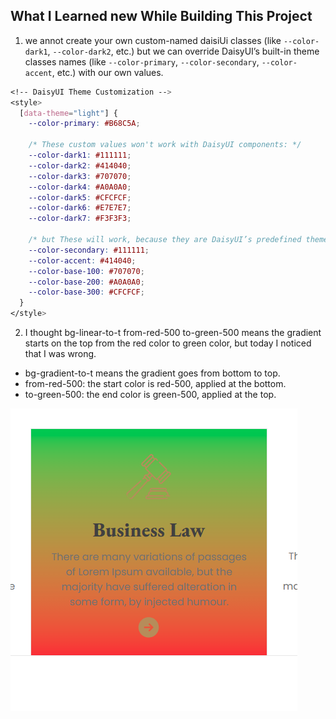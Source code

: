 ## What I Learned new While Building This Project

1. we annot create your own custom-named daisiUi classes (like `--color-dark1`, `--color-dark2`, etc.) but we can override DaisyUI’s built-in theme classes names (like `--color-primary`, `--color-secondary`, `--color-accent`, etc.) with our own values.

```css
<!-- DaisyUI Theme Customization -->
<style>
  [data-theme="light"] {
    --color-primary: #B68C5A;

    /* These custom values won't work with DaisyUI components: */
    --color-dark1: #111111;
    --color-dark2: #414040;
    --color-dark3: #707070;
    --color-dark4: #A0A0A0;
    --color-dark5: #CFCFCF;
    --color-dark6: #E7E7E7;
    --color-dark7: #F3F3F3;

    /* but These will work, because they are DaisyUI’s predefined theme class names: */
    --color-secondary: #111111;
    --color-accent: #414040;
    --color-base-100: #707070;
    --color-base-200: #A0A0A0;
    --color-base-300: #CFCFCF;
  }
</style>
```
2. I thought bg-linear-to-t from-red-500 to-green-500 means the gradient starts on the top from the red color to green color, but today I noticed that I was wrong.
- bg-gradient-to-t means the gradient goes from bottom to top.
- from-red-500: the start color is red-500, applied at the bottom.
- to-green-500: the end color is green-500, applied at the top.

![screenShot1](assets/screenShot/screenShot1.png)


